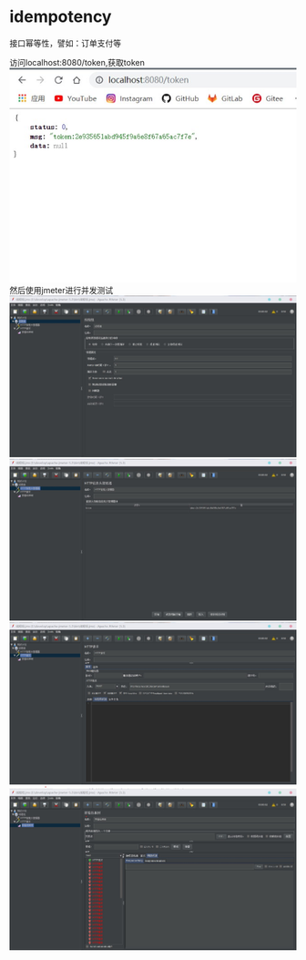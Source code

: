 # idempotency
接口幂等性，譬如：订单支付等

访问localhost:8080/token,获取token
![](https://github.com/MuYaHai/idempotency/blob/master/images/%E6%89%B9%E6%B3%A8%202019-12-15%20210480.jpg)
然后使用jmeter进行并发测试
![](https://github.com/MuYaHai/idempotency/blob/master/images/%E6%89%B9%E6%B3%A8%202019-12-15%20210418.jpg)
![](https://github.com/MuYaHai/idempotency/blob/master/images/%E6%89%B9%E6%B3%A8%202019-12-15%20210417.jpg)
![](https://github.com/MuYaHai/idempotency/blob/master/images/%E6%89%B9%E6%B3%A8%202019-12-15%20210416.jpg)
![](https://github.com/MuYaHai/idempotency/blob/master/images/%E6%89%B9%E6%B3%A8%202019-12-15%20210415.jpg)

